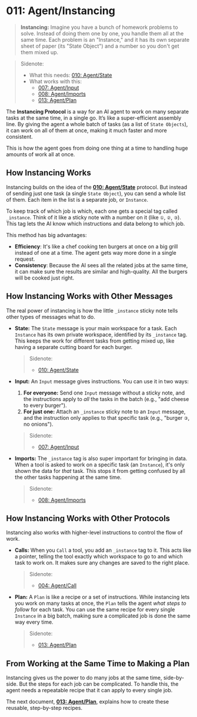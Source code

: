 # 011: Agent/Instancing

> **Instancing:** Imagine you have a bunch of homework problems to solve. Instead of doing them one by one, you handle them all at the same time. Each problem is an "Instance," and it has its own separate sheet of paper (its "State Object") and a number so you don't get them mixed up.

> Sidenote:
>
> - What this needs: [010: Agent/State](./010_agent_state.md)
> - What works with this:
>   - [007: Agent/Input](./007_agent_input.md)
>   - [008: Agent/Imports](./008_agent_imports.md)
>   - [013: Agent/Plan](./013_agent_plan.md)

The **Instancing Protocol** is a way for an AI agent to work on many separate tasks at the same time, in a single go. It’s like a super-efficient assembly line. By giving the agent a whole batch of tasks (as a list of `State Objects`), it can work on all of them at once, making it much faster and more consistent.

This is how the agent goes from doing one thing at a time to handling huge amounts of work all at once.

## How Instancing Works

Instancing builds on the idea of the **[010: Agent/State](./010_agent_state.md)** protocol. But instead of sending just one task (a single `State Object`), you can send a whole list of them. Each item in the list is a separate job, or `Instance`.

To keep track of which job is which, each one gets a special tag called `_instance`. Think of it like a sticky note with a number on it (like `①`, `②`, `③`). This tag lets the AI know which instructions and data belong to which job.

This method has big advantages:

- **Efficiency**: It's like a chef cooking ten burgers at once on a big grill instead of one at a time. The agent gets way more done in a single request.
- **Consistency**: Because the AI sees all the related jobs at the same time, it can make sure the results are similar and high-quality. All the burgers will be cooked just right.

## How Instancing Works with Other Messages

The real power of instancing is how the little `_instance` sticky note tells other types of messages what to do.

- **State:** The `State` message is your main workspace for a task. Each `Instance` has its own private workspace, identified by its `_instance` tag. This keeps the work for different tasks from getting mixed up, like having a separate cutting board for each burger.

  > Sidenote:
  >
  > - [010: Agent/State](./010_agent_state.md)

- **Input:** An `Input` message gives instructions. You can use it in two ways:
  1.  **For everyone:** Send one `Input` message without a sticky note, and the instructions apply to _all_ the tasks in the batch (e.g., "add cheese to every burger").
  2.  **For just one:** Attach an `_instance` sticky note to an `Input` message, and the instruction only applies to that specific task (e.g., "burger `③`, no onions").

  > Sidenote:
  >
  > - [007: Agent/Input](./007_agent_input.md)

- **Imports:** The `_instance` tag is also super important for bringing in data. When a tool is asked to work on a specific task (an `Instance`), it's only shown the data for _that_ task. This stops it from getting confused by all the other tasks happening at the same time.

  > Sidenote:
  >
  > - [008: Agent/Imports](./008_agent_imports.md)

## How Instancing Works with Other Protocols

Instancing also works with higher-level instructions to control the flow of work.

- **Calls:** When you `Call` a tool, you add an `_instance` tag to it. This acts like a pointer, telling the tool exactly which workspace to go to and which task to work on. It makes sure any changes are saved to the right place.

  > Sidenote:
  >
  > - [004: Agent/Call](./004_agent_call.md)

- **Plan:** A `Plan` is like a recipe or a set of instructions. While instancing lets you work on many tasks at once, the `Plan` tells the agent _what steps to follow_ for each task. You can use the same recipe for every single `Instance` in a big batch, making sure a complicated job is done the same way every time.

  > Sidenote:
  >
  > - [013: Agent/Plan](./013_agent_plan.md)

## From Working at the Same Time to Making a Plan

Instancing gives us the power to do many jobs at the same time, side-by-side. But the steps for each job can be complicated. To handle this, the agent needs a repeatable recipe that it can apply to every single job.

The next document, **[013: Agent/Plan](./013_agent_plan.md)**, explains how to create these reusable, step-by-step recipes.
